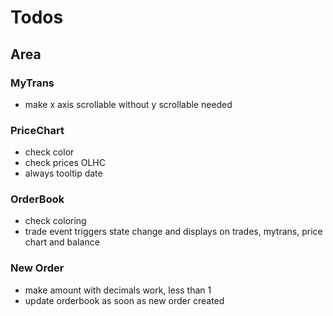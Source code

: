 # Todos

## Area

### MyTrans

- make x axis scrollable without y scrollable needed

### PriceChart

- check color
- check prices OLHC
- always tooltip date

### OrderBook

- check coloring
- trade event triggers state change and displays on trades, mytrans, price chart and balance

### New Order

- make amount with decimals work, less than 1
- update orderbook as soon as new order created
